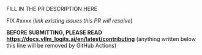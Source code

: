 FILL IN THE PR DESCRIPTION HERE

FIX #xxxx (*link existing issues this PR will resolve*)

<!--- pyml disable-next-line no-emphasis-as-heading -->
**BEFORE SUBMITTING, PLEASE READ <https://docs.vllm_logits.ai/en/latest/contributing>** (anything written below this line will be removed by GitHub Actions)
